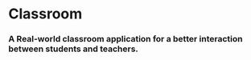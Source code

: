# Classroom

### A Real-world classroom application for a better interaction between students and teachers.
